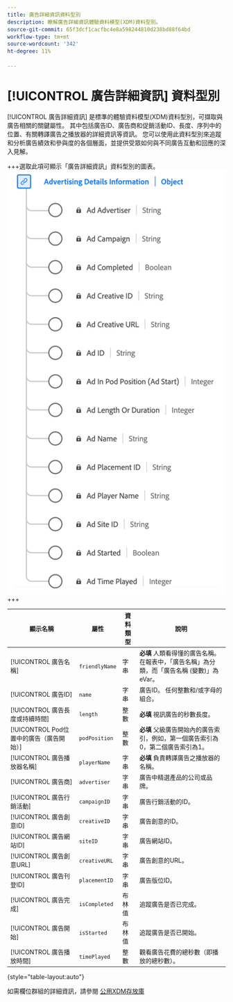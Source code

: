 ```yaml
---
title: 廣告詳細資訊資料型別
description: 瞭解廣告詳細資訊體驗資料模型(XDM)資料型別。
source-git-commit: 65f3dcf1cacfbc4e8a598244810d238bd88f64bd
workflow-type: tm+mt
source-wordcount: '342'
ht-degree: 11%

---
```


# [!UICONTROL 廣告詳細資訊] 資料型別

[!UICONTROL 廣告詳細資訊] 是標準的體驗資料模型(XDM)資料型別，可擷取與廣告相關的關鍵屬性。 其中包括廣告ID、廣告商和促銷活動ID、長度、序列中的位置、有關轉譯廣告之播放器的詳細資訊等資訊。 您可以使用此資料型別來追蹤和分析廣告績效和參與度的各個層面，並提供受眾如何與不同廣告互動和回應的深入見解。

+++選取此項可顯示「廣告詳細資訊」資料型別的圖表。
![廣告詳細資訊資料型別的圖表。](../images/data-types/advertising-details-information.png)
+++

| 顯示名稱 | 屬性 | 資料類型 | 說明 |
|----------------------------|-----------------|-----------|-----------------------------------------------------------------------------------------------|
| [!UICONTROL 廣告名稱] | `friendlyName` | 字串 | **必填** 人類看得懂的廣告名稱。 在報表中，「廣告名稱」為分類，而「廣告名稱 (變數)」為 eVar。 |
| [!UICONTROL 廣告ID] | `name` | 字串 | 廣告ID。 任何整數和/或字母的組合。 |
| [!UICONTROL 廣告長度或持續時間] | `length` | 整數 | **必填** 視訊廣告的秒數長度。 |
| [!UICONTROL Pod位置中的廣告（廣告開始）] | `podPosition` | 整數 | **必填** 父級廣告開始內的廣告索引，例如，第一個廣告索引為0，第二個廣告索引為1。 |
| [!UICONTROL 廣告播放器名稱] | `playerName` | 字串 | **必填** 負責轉譯廣告之播放器的名稱。 |
| [!UICONTROL 廣告商] | `advertiser` | 字串 | 廣告中精選產品的公司或品牌。 |
| [!UICONTROL 廣告行銷活動] | `campaignID` | 字串 | 廣告行銷活動的ID。 |
| [!UICONTROL 廣告創意ID] | `creativeID` | 字串 | 廣告創意的ID。 |
| [!UICONTROL 廣告網站ID] | `siteID` | 字串 | 廣告網站ID。 |
| [!UICONTROL 廣告創意URL] | `creativeURL` | 字串 | 廣告創意的URL。 |
| [!UICONTROL 廣告刊登ID] | `placementID` | 字串 | 廣告版位ID。 |
| [!UICONTROL 廣告完成] | `isCompleted` | 布林值 | 追蹤廣告是否已完成。 |
| [!UICONTROL 廣告開始] | `isStarted` | 布林值 | 追蹤廣告是否已開始。 |
| [!UICONTROL 廣告播放時間] | `timePlayed` | 整數 | 觀看廣告花費的總秒數（即播放的總秒數）。 |

{style="table-layout:auto"}

如需欄位群組的詳細資訊，請參閱 [公用XDM存放庫](https://github.com/adobe/xdm/blob/master/components/datatypes/advertisingdetails.schema.json)
